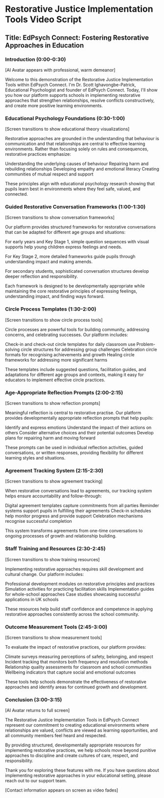 # Restorative Justice Implementation Tools Video Script

## Title: EdPsych Connect: Fostering Restorative Approaches in Education

### Introduction (0:00-0:30)
[AI Avatar appears with professional, warm demeanor]

Welcome to this demonstration of the Restorative Justice Implementation Tools within EdPsych Connect. I'm Dr. Scott Ighavongbe-Patrick, Educational Psychologist and founder of EdPsych Connect. Today, I'll show you how our platform supports schools in implementing restorative approaches that strengthen relationships, resolve conflicts constructively, and create more positive learning environments.

### Educational Psychology Foundations (0:30-1:00)
[Screen transitions to show educational theory visualizations]

Restorative approaches are grounded in the understanding that behaviour is communication and that relationships are central to effective learning environments. Rather than focusing solely on rules and consequences, restorative practices emphasize:

Understanding the underlying causes of behaviour
Repairing harm and rebuilding relationships
Developing empathy and emotional literacy
Creating communities of mutual respect and support

These principles align with educational psychology research showing that pupils learn best in environments where they feel safe, valued, and connected.

### Guided Restorative Conversation Frameworks (1:00-1:30)
[Screen transitions to show conversation frameworks]

Our platform provides structured frameworks for restorative conversations that can be adapted for different age groups and situations:

For early years and Key Stage 1, simple question sequences with visual supports help young children express feelings and needs.

For Key Stage 2, more detailed frameworks guide pupils through understanding impact and making amends.

For secondary students, sophisticated conversation structures develop deeper reflection and responsibility.

Each framework is designed to be developmentally appropriate while maintaining the core restorative principles of expressing feelings, understanding impact, and finding ways forward.

### Circle Process Templates (1:30-2:00)
[Screen transitions to show circle process tools]

Circle processes are powerful tools for building community, addressing concerns, and celebrating successes. Our platform includes:

Check-in and check-out circle templates for daily classroom use
Problem-solving circle structures for addressing group challenges
Celebration circle formats for recognising achievements and growth
Healing circle frameworks for addressing more significant harms

These templates include suggested questions, facilitation guides, and adaptations for different age groups and contexts, making it easy for educators to implement effective circle practices.

### Age-Appropriate Reflection Prompts (2:00-2:15)
[Screen transitions to show reflection prompts]

Meaningful reflection is central to restorative practise. Our platform provides developmentally appropriate reflection prompts that help pupils:

Identify and express emotions
Understand the impact of their actions on others
Consider alternative choices and their potential outcomes
Develop plans for repairing harm and moving forward

These prompts can be used in individual reflection activities, guided conversations, or written responses, providing flexibility for different learning styles and situations.

### Agreement Tracking System (2:15-2:30)
[Screen transitions to show agreement tracking]

When restorative conversations lead to agreements, our tracking system helps ensure accountability and follow-through:

Digital agreement templates capture commitments from all parties
Reminder systems support pupils in fulfilling their agreements
Check-in schedules help monitor progress and provide support
Celebration mechanisms recognise successful completion

This system transforms agreements from one-time conversations to ongoing processes of growth and relationship building.

### Staff Training and Resources (2:30-2:45)
[Screen transitions to show training resources]

Implementing restorative approaches requires skill development and cultural change. Our platform includes:

Professional development modules on restorative principles and practices
Simulation activities for practicing facilitation skills
Implementation guides for whole-school approaches
Case studies showcasing successful applications in UK schools

These resources help build staff confidence and competence in applying restorative approaches consistently across the school community.

### Outcome Measurement Tools (2:45-3:00)
[Screen transitions to show measurement tools]

To evaluate the impact of restorative practices, our platform provides:

Climate surveys measuring perceptions of safety, belonging, and respect
Incident tracking that monitors both frequency and resolution methods
Relationship quality assessments for classroom and school communities
Wellbeing indicators that capture social and emotional outcomes

These tools help schools demonstrate the effectiveness of restorative approaches and identify areas for continued growth and development.

### Conclusion (3:00-3:15)
[AI Avatar returns to full screen]

The Restorative Justice Implementation Tools in EdPsych Connect represent our commitment to creating educational environments where relationships are valued, conflicts are viewed as learning opportunities, and all community members feel heard and respected.

By providing structured, developmentally appropriate resources for implementing restorative practices, we help schools move beyond punitive approaches to discipline and create cultures of care, respect, and responsibility.

Thank you for exploring these features with me. If you have questions about implementing restorative approaches in your educational setting, please reach out to our support team.

[Contact information appears on screen as video fades]
